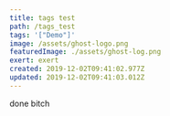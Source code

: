 ```yaml
---
title: tags test
path: /tags_test
tags: '["Demo"]'
image: /assets/ghost-logo.png
featuredImage: ./assets/ghost-log.png
exert: exert
created: 2019-12-02T09:41:02.977Z
updated: 2019-12-02T09:41:03.012Z
---
```

done bitch
